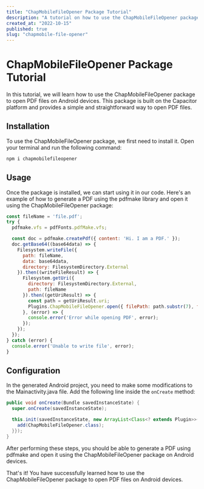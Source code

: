 ```yaml
---
title: "ChapMobileFileOpener Package Tutorial"
description: "A tutorial on how to use the ChapMobileFileOpener package to open PDF files on Android devices"
created_at: "2022-10-15"
published: true
slug: "chapmobile-file-opener"
---
```


# ChapMobileFileOpener Package Tutorial

In this tutorial, we will learn how to use the ChapMobileFileOpener package to open PDF files on Android devices. This package is built on the Capacitor platform and provides a simple and straightforward way to open PDF files.

## Installation

To use the ChapMobileFileOpener package, we first need to install it. Open your terminal and run the following command:

```bash
npm i chapmobilefileopener
```

## Usage

Once the package is installed, we can start using it in our code. Here's an example of how to generate a PDF using the pdfmake library and open it using the ChapMobileFileOpener package:

```javascript
const fileName = 'file.pdf';
try {
  pdfmake.vfs = pdfFonts.pdfMake.vfs;

  const doc = pdfmake.createPdf({ content: 'Hi. I am a PDF.' });
  doc.getBase64((base64data) => {
    Filesystem.writeFile({
      path: fileName,
      data: base64data,
      directory: FilesystemDirectory.External
    }).then((writeFileResult) => {
      Filesystem.getUri({
        directory: FilesystemDirectory.External,
        path: fileName
      }).then((getUriResult) => {
        const path = getUriResult.uri;
        Plugins.ChapMobileFileOpener.open({ filePath: path.substr(7), fileMediaType: 'application/pdf' });
      }, (error) => {
        console.error('Error while opening PDF', error);
      });
    });
  });
} catch (error) {
  console.error('Unable to write file', error);
}
```

## Configuration

In the generated Android project, you need to make some modifications to the Mainactivity.java file. Add the following line inside the `onCreate` method:

```java
public void onCreate(Bundle savedInstanceState) {
  super.onCreate(savedInstanceState);

  this.init(savedInstanceState, new ArrayList<Class<? extends Plugin>>() {{
    add(ChapMobileFileOpener.class);
  }});
}
```

After performing these steps, you should be able to generate a PDF using pdfmake and open it using the ChapMobileFileOpener package on Android devices.

That's it! You have successfully learned how to use the ChapMobileFileOpener package to open PDF files on Android devices.